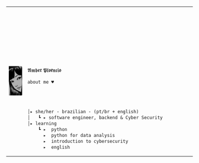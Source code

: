 
<table>
    <tr>
        <td style="width: 10%;">
            <img src="3986f5f2b4d897b2329e553d40789afad.jpg" alt="Tommie" style="width: 200%; border: none;"/>
        </td>
        <td style="width: -100%; vertical-align: center;">
            <p style="font-family: monospace; font-size: 160px;">
 
    
𝕬𝖒𝖇𝖊𝖗 𝕻𝖑𝖔𝖊̂𝖓𝖈𝖎𝖔

    
</p>                                                                                                                            
                                                                                                  

                                                                                                    
        
    about me ♥︎



    
    │▸ she/her - brazilian - (pt/br + english)
    │   ┗ ▸ software engineer, backend & Cyber Security                                                     
    │▸ learning
        ┗ ▸  python
          ▸  python for data analysis
          ▸  introduction to cybersecurity
          ▸  english



</tr>
 </table>



